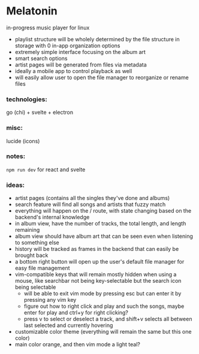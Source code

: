 # Melatonin
in-progress music player for linux
- playlist structure will be wholely determined by the file structure in storage with 0 in-app organization options
- extremely simple interface focusing on the album art
- smart search options
- artist pages will be generated from files via metadata
- ideally a mobile app to control playback as well
- will easily allow user to open the file manager to reorganize or rename files

### technologies:
go (chi) + svelte + electron

### misc:
lucide (icons)

### notes:
`npm run dev` for react and svelte


### ideas:
- artist pages (contains all the singles they've done and albums)
- search feature will find all songs and artists that fuzzy match
- everything will happen on the / route, with state changing based on the backend's internal knowledge
- in album view, have the number of tracks, the total length, and length remaining
- album view should have album art that can be seen even when listening to something else
- history will be tracked as frames in the backend that can easily be brought back
- a bottom right button will open up the user's default file manager for easy file management
- vim-compatible keys that will remain mostly hidden when using a mouse, like searchbar not being key-selectable but the search icon being selectable
    - will be able to exit vim mode by pressing esc but can enter it by pressing any vim key
    - figure out how to right click and play and such the songs, maybe enter for play and ctrl+y for right clicking?
    - press v to select or deselect a track, and shift+v selects all between last selected and currently hovering
- customizable color theme (everything will remain the same but this one color)
- main color orange, and then vim mode a light teal?


